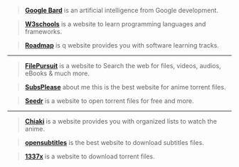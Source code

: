 > [__Google Bard__](https://bard.google.com/?hl=en) is an artificial intelligence from Google development.

> [__W3schools__](https://www.w3schools.com/) is a website to learn programming languages and frameworks.

> [__Roadmap__](https://roadmap.sh/) is q website provides you with software learning tracks.

___

> [__FilePursuit__](https://filepursuit.com/) is a website to Search the web for files, videos, audios, eBooks & much more.

> [__SubsPlease__](https://subsplease.org/) about me this is the best website for anime torrent files.

> [__Seedr__](https://www.seedr.cc/) is a website to open torrent files for free and more.

___

> [__Chiaki__](https://chiaki.site/) is a website provides you with organized lists to watch the anime.

> [__opensubtitles__](https://www.opensubtitles.org/ar) is the best website to download subtitles files.

> [__1337x__](https://1337x.to/home/) is a website to download torrent files.
